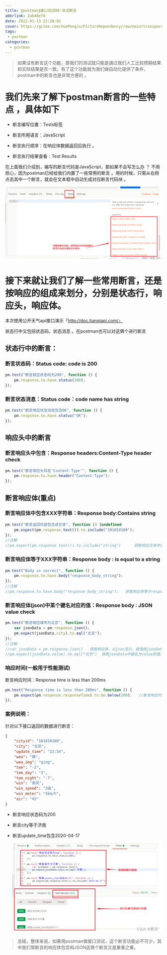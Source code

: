 ```yaml
---
title: 〖postman〗接口测试08-测试断言
abbrlink: 2ab40ef8
date: 2022-01-13 22:28:02
cover: https://gitee.com/XuePengJu/PictureDependency/raw/main/transparent_picture/transparent_picture%20(8).png
tags:
 - postman
categories:
  - postman
---
```


> 如果没有断言这个功能，那我们的测试就只能是通过我们人工比较预期结果和实际结果是否一致。有了这个功能就为我们做自动化提供了条件，postman中的断言也是非常方便的 。

# 我们先来了解下postman断言的一些特点 ，具体如下

-  断言编写位置：Tests标签


-  断言所用语言：JavaScript


-  断言执行顺序：在响应体数据返回后执行 。


-  断言执行结果查看：Test Results


在上面我们介绍到，编写的断言代码是JavaScript，那如果不会写怎么办 ？ 不用担心，因为postman已经给我们内置了一些常用的断言 。用的时候，只需从右侧点击其中一个断言，就会在文本框中自动生成对应断言代码块 。

 ![img](/img/blog/postman/08/08-01.png) 

# 接下来就让我们了解一些常用断言，还是按响应的组成来划分，分别是状态行，响应头，响应体。

本次使用公开天气api接口演示「http://doc.tianqiapi.com/」


状态行中又包括状态码，状态消息 。在postman也可以对这俩个进行断言
## 状态行中的断言：

### 断言状态码：Status code: code is 200
```javascript
pm.test("断言相应状态码为200", function () {
    pm.response.to.have.status(200);
});	
```
### 断言状态消息：Status code：code name has string
```javascript
pm.test("断言响应状态消息包含OK", function () {
    pm.response.to.have.status("OK");
});
```
## 响应头中的断言

### 断言响应头中包含：Response headers:Content-Type header check
```javascript
pm.test("断言响应头存在'Content-Type'", function () {
    pm.response.to.have.header("Content-Type"); 
});
```
## 断言响应体(重点)

### 断言响应体中包含XXX字符串：Response body:Contains string
```javascript
pm.test("断言返回内容包含该文本", function () {undefined
    pm.expect(pm.response.text()).to.include("101010100");
});   
//注解
//pm.expect(pm.response.text()).to.include("string")      获取响应文本中包含string
```
### 断言响应体等于XXX字符串：Response body : is equal to a string

```javascript
pm.test("Body is correct", function () {
    pm.response.to.have.body("response_body_string");
});
//注解
//pm.response.to.have.body("response_body_string");   获取响应体等于response_body_string
```
### 断言响应体(json)中某个键名对应的值：Response body : JSON value check

```javascript
pm.test("断言相应城市为北京", function () {
    var jsonData = pm.response.json();
    pm.expect(jsonData.city).to.eql("北京");
});
//注解
//var jsonData = pm.response.json()   获取响应体，以json显示，赋值给jsonData .注意：该响应体必须返会是的json，否则会报错
//pm.expect(jsonData.value).to.eql("北京")  获取jsonData中键名为value的值，然后和"北京"进行比较
```
### 响应时间(一般用于性能测试)

断言响应时间：Response time is less than 200ms
```javascript
pm.test("Response time is less than 200ms", function () {
    pm.expect(pm.response.responseTime).to.be.below(200);   //断言响应时间<200ms
});
```
### 案例说明：

针对以下接口返回的数据进行断言：
```json
{
    "cityid": "101010100",
    "city": "北京",
    "update_time": "22:34",
    "wea": "晴",
    "wea_img": "qing",
    "tem": "-2",
    "tem_day": "3",
    "tem_night": "-7",
    "win": "南风",
    "win_speed": "2级",
    "win_meter": "5km/h",
    "air": "43"
}
```
- 断言响应状态码为200
- 断言city等于济南
- 断言update_time包含2020-04-17

  ![img](/img/blog/postman/08/08-02.png) 

>  总结，整体来说，如果用postman做接口测试，这个断言功能必不可少，其中我们常断言的响应体包含和JSON这俩个断言又是重重之重。